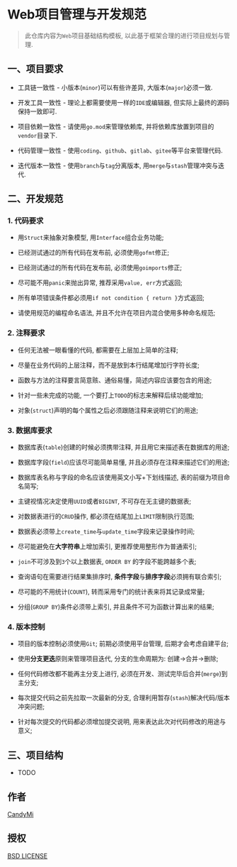 # Web项目管理与开发规范

> 此仓库内容为`Web`项目基础结构模板, 以此基于框架合理的进行项目规划与管理.

## 一、项目要求
        
  * 工具链一致性 - 小版本(`minor`)可以有些许差异, 大版本(`major`)必须一致.
        
  * 开发工具一致性 - 理论上都需要使用一样的`IDE`或编辑器, 但实际上最终的源码保持一致即可.
        
  * 项目依赖一致性 - 请使用`go.mod`来管理依赖库, 并将依赖库放置到项目的`vendor`目录下. 
        
  * 代码管理一致性 - 使用`coding`、`github`、`gitlab`、`gitee`等平台来管理代码.
        
  * 迭代版本一致性 - 使用`branch`与`tag`分离版本, 用`merge`与`stash`管理冲突与迭代.

## 二、开发规范

### 1. 代码要求

  * 用`Struct`来抽象对象模型, 用`Interface`组合业务功能;
  
  * 已经测试通过的所有代码在发布前, 必须使用`gofmt`修正;
  
  * 已经测试通过的所有代码在发布前, 必须使用`goimports`修正;
  
  * 尽可能不用`panic`来抛出异常, 推荐采用`value, err`方式返回;
  
  * 所有单项错误条件都必须用`if not condition { return }`方式返回;
  
  * 请使用规范的编程命名语法, 并且不允许在项目内混合使用多种命名规范;

### 2. 注释要求

  * 任何无法被一眼看懂的代码, 都需要在上层加上简单的注释;

  * 尽量在业务代码的上层注释，而不是放到本行结尾增加行字符长度;
  
  * 函数与方法的注释要言简意赅、通俗易懂，简述内容应该要包含的用途;
  
  * 针对一些未完成的功能, 一个要打上`TODO`的标志来解释后续功能增加;
  
  * 对象(`struct`)声明的每个属性之后必须跟随注释来说明它们的用途; 

### 3. 数据库要求

  * 数据库表(`table`)创建的时候必须携带注释, 并且用它来描述表在数据库的用途;

  * 数据库字段(`field`)应该尽可能简单易懂, 并且必须存在注释来描述它们的用途;
  
  * 数据库表名称与字段的命名应该使用英文小写+下划线描述, 表的前缀为项目命名简写;
  
  * 主键视情况决定使用`UUID`或者`BIGINT`, 不可存在无主键的数据表;
  
  * 对数据表进行的`CRUD`操作, 都必须在结尾加上`LIMIT`限制执行范围;
  
  * 数据表必须带上`create_time`与`update_time`字段来记录操作时间;

  * 尽可能避免在**大字符串**上增加索引, 更推荐使用整形作为普通索引;
  
  * `join`不可涉及到`3`个以上数据表, `ORDER BY` 的字段不能跨越多个表; 
  
  * 查询语句在需要进行结果集排序时, **条件字段**与**排序字段**必须拥有联合索引;
  
  * 尽可能的不用统计(`COUNT`), 转而采用专门的统计表来将其记录成常量;
  
  * 分组(`GROUP BY`)条件必须带上索引, 并且条件不可为函数计算出来的结果;

### 4. 版本控制

  * 项目的版本控制必须使用`Git`; 前期必须使用平台管理, 后期才会考虑自建平台;
  
  * 使用**分支更迭**原则来管理项目迭代, 分支的生命周期为: 创建->合并->删除;
  
  * 任何代码修改都不能再主分支上进行, 必须在开发、测试完毕后合并(`merge`)到主分支;
  
  * 每次提交代码之前先拉取一次最新的分支, 合理利用暂存(`stash`)解决代码/版本冲突问题;
  
  * 针对每次提交的代码都必须增加提交说明, 用来表达此次对代码修改的用途与意义;
  
## 三、项目结构

  * TODO
  
## 作者
 
  [CandyMi](https://github.com/CandyMi)
   
## 授权
 
  [BSD LICENSE](https://baike.baidu.com/item/BSD%E8%AE%B8%E5%8F%AF%E5%8D%8F%E8%AE%AE )